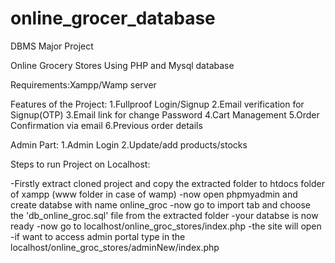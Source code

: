 # online_grocer_database
DBMS Major Project

Online Grocery Stores Using PHP and Mysql database

Requirements:Xampp/Wamp server

Features of the Project:
  1.Fullproof Login/Signup
  2.Email verification for Signup(OTP)
  3.Email link for change Password
  4.Cart Management
  5.Order Confirmation via email
  6.Previous order details
  
  Admin Part:
  1.Admin Login
  2.Update/add products/stocks
  
  
  Steps to run Project on Localhost:
  
  -Firstly extract cloned project and copy the extracted folder to htdocs folder of xampp (www folder in case of wamp)
  -now open phpmyadmin and create databse with name online_groc
  -now go to import tab and choose the 'db_online_groc.sql' file from the extracted folder
  -your databse is now ready
  -now go to localhost/online_groc_stores/index.php
  -the site will open
  -if want to access admin portal type in the localhost/online_groc_stores/adminNew/index.php



